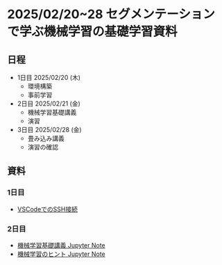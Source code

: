 # 2025/02/20~28 セグメンテーションで学ぶ機械学習の基礎学習資料

## 日程
- 1日目 2025/02/20 (木)
    - 環境構築
    - 事前学習
- 2日目 2025/02/21 (金)
    - 機械学習基礎講義
    - 演習
- 3日目 2025/02/28 (金)
    - 畳み込み講義
    - 演習の確認

## 資料
### 1日目
- [VSCodeでのSSH接続](0_ssh_setting.md)

### 2日目
- [機械学習基礎講義 Jupyter Note](1_machine_learning.ipynb)
- [機械学習のヒント Jupyter Note](2_hints.ipynb)
